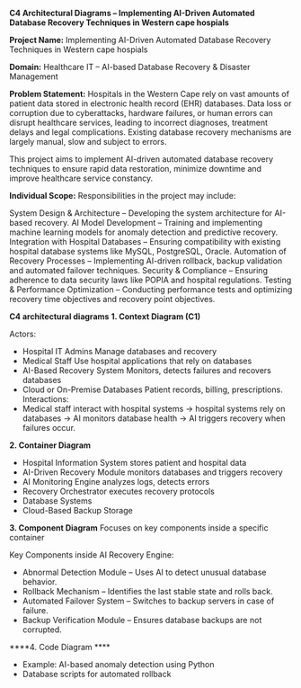 **C4 Architectural Diagrams – Implementing AI-Driven Automated Database Recovery Techniques in Western cape hospials**

**Project Name:** Implementing AI-Driven Automated Database Recovery Techniques in Western cape hospials 

**Domain:** Healthcare IT – AI-based Database Recovery & Disaster Management

**Problem Statement:** Hospitals in the Western Cape rely on vast amounts of patient data stored in electronic health record (EHR) databases. Data loss or corruption due to cyberattacks, hardware failures, or human errors can disrupt healthcare services, leading to incorrect diagnoses, treatment delays and legal complications. Existing database recovery mechanisms are largely manual, slow and subject to errors.

This project aims to implement AI-driven automated database recovery techniques to ensure rapid data restoration, minimize downtime and improve healthcare service constancy.

**Individual Scope:**
Responsibilities in the project may include:

System Design & Architecture – Developing the system architecture for AI-based recovery.
AI Model Development – Training and implementing machine learning models for anomaly detection and predictive recovery.
Integration with Hospital Databases – Ensuring compatibility with existing hospital database systems like MySQL, PostgreSQL, Oracle.
Automation of Recovery Processes – Implementing AI-driven rollback, backup validation and automated failover techniques.
Security & Compliance – Ensuring adherence to data security laws like POPIA and hospital regulations.
Testing & Performance Optimization – Conducting performance tests and optimizing recovery time objectives and recovery point objectives.

**C4 architectural diagrams**
**1. Context Diagram (C1)** 

Actors:
- Hospital IT Admins Manage databases and recovery
- Medical Staff Use hospital applications that rely on databases
- AI-Based Recovery System Monitors, detects failures and recovers databases
- Cloud or On-Premise Databases Patient records, billing, prescriptions.
Interactions:
- Medical staff interact with hospital systems → hospital systems rely on databases → AI monitors database health → AI triggers recovery when failures occur.

**2. **Container Diagram****
- Hospital Information System stores patient and hospital data
- AI-Driven Recovery Module monitors databases and triggers recovery
- AI Monitoring Engine analyzes logs, detects errors
- Recovery Orchestrator executes recovery protocols
- Database Systems 
- Cloud-Based Backup Storage

**3. Component Diagram**
Focuses on key components inside a specific container 

Key Components inside AI Recovery Engine:
- Abnormal Detection Module – Uses AI to detect unusual database behavior.
- Rollback Mechanism – Identifies the last stable state and rolls back.
- Automated Failover System – Switches to backup servers in case of failure.
- Backup Verification Module – Ensures database backups are not corrupted.

****4. Code Diagram ****
- Example: AI-based anomaly detection using Python
- Database scripts for automated rollback






